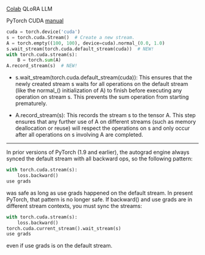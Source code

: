 [Colab](https://colab.research.google.com/drive/1VoYNfYDKcKRQRor98Zbf2-9VQTtGJ24k?usp=sharing) QLoRA LLM

PyTorch CUDA [manual]()

```python
cuda = torch.device('cuda')
s = torch.cuda.Stream()  # Create a new stream.
A = torch.empty((100, 100), device=cuda).normal_(0.0, 1.0)
s.wait_stream(torch.cuda.default_stream(cuda))  # NEW!
with torch.cuda.stream(s):
    B = torch.sum(A)
A.record_stream(s)  # NEW!
```

- s.wait_stream(torch.cuda.default_stream(cuda)): This ensures that the newly created stream s waits for all operations on the default stream (like the normal_() initialization of A) to finish before executing any operation on stream s. This prevents the sum operation from starting prematurely.

- A.record_stream(s): This records the stream s to the tensor A. This step ensures that any further use of A on different streams (such as memory deallocation or reuse) will respect the operations on s and only occur after all operations on s involving A are completed.

-------------------------------------------------------------------------------------------------------------------

In prior versions of PyTorch (1.9 and earlier), the autograd engine always synced the default stream with all backward ops, so the following pattern:

```python
with torch.cuda.stream(s):
    loss.backward()
use grads
```
was safe as long as use grads happened on the default stream. In present PyTorch, that pattern is no longer safe. If backward() and use grads are in different stream contexts, you must sync the streams:

```python
with torch.cuda.stream(s):
    loss.backward()
torch.cuda.current_stream().wait_stream(s)
use grads
```
even if use grads is on the default stream.

